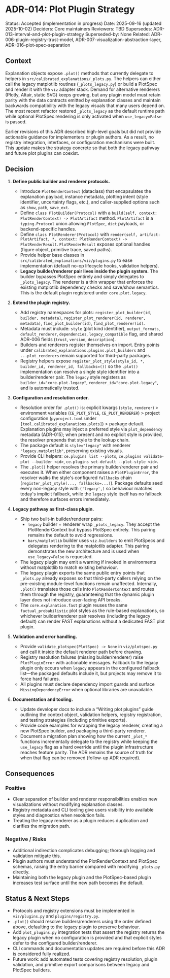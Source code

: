 # ADR-014: Plot Plugin Strategy

Status: Accepted (implementation in progress)
Date: 2025-09-16 (updated 2025-10-02)
Deciders: Core maintainers
Reviewers: TBD
Supersedes: ADR-013-interval-and-plot-plugin-strategy
Superseded-by: None
Related: ADR-006-plugin-registry-trust-model, ADR-007-visualization-abstraction-layer, ADR-016-plot-spec-separation

## Context
Explanation objects expose `.plot()` methods that currently delegate to helpers in `src/calibrated_explanations/_plots.py`. The helpers can either call the legacy matplotlib routines (`_plots_legacy.py`) or build a PlotSpec and render it with the `viz` adapter stack. Demand for alternative renderers (Plotly, Altair, static SVG) keeps growing, but any plugin model must retain parity with the data contracts emitted by explanation classes and maintain backwards compatibility with the legacy visuals that many users depend on. The most recent refactor restored `_plots_legacy` as the default runtime path while optional PlotSpec rendering is only activated when `use_legacy=False` is passed.

Earlier revisions of this ADR described high-level goals but did not provide actionable guidance for implementers or plugin authors. As a result, no registry integration, interfaces, or configuration mechanisms were built. This update makes the strategy concrete so that both the legacy pathway and future plot plugins can coexist.

## Decision
1. **Define public builder and renderer protocols.**
   - Introduce `PlotRenderContext` (dataclass) that encapsulates the explanation payload, instance metadata, plotting intent (style identifier, uncertainty flags, etc.), and caller-supplied options such as `show`, `path`, `save_ext`.
   - Define `class PlotBuilder(Protocol)` with a `build(self, context: PlotRenderContext) -> PlotArtifact` method. `PlotArtifact` is a `typing.Protocol` union allowing `PlotSpec`, `dict` payloads, or backend-specific handles.
   - Define `class PlotRenderer(Protocol)` with `render(self, artifact: PlotArtifact, *, context: PlotRenderContext) -> PlotRenderResult`. `PlotRenderResult` exposes optional handles (figure object, primitive trace, saved paths).
   - Provide helper base classes in `src/calibrated_explanations/viz/plugins.py` to ease implementation (default no-op lifecycle hooks, validation helpers).
   - **Legacy builder/renderer pair lives inside the plugin system.** The builder bypasses PlotSpec entirely and simply delegates to `_plots_legacy`. The renderer is a thin wrapper that enforces the existing matplotlib dependency checks and save/show semantics. This is the default plugin registered under `core.plot.legacy`.

2. **Extend the plugin registry.**
   - Add registry namespaces for plots: `register_plot_builder(id, builder, metadata)`, `register_plot_renderer(id, renderer, metadata)`, `find_plot_builder(id)`, `find_plot_renderer(id)`.
   - Metadata must include: `style` (plot kind identifier), `output_formats`, `default_renderer`, `dependencies`, `legacy_compatible` flag, and shared ADR-006 fields (`trust`, `version`, `description`).
   - Builders and renderers register themselves on import. Entry points under `calibrated_explanations.plugins.plot_builders` and `...plot_renderers` remain supported for third-party packages.
   - Registry helpers expose `register_plot_style(style_id, *, builder_id, renderer_id, fallbacks=())` so the `.plot()` implementation can resolve a single style identifier into a builder/renderer pair. The `legacy` style registers as `builder_id="core.plot.legacy"`, `renderer_id="core.plot.legacy"`, and is automatically trusted.

3. **Configuration and resolution order.**
   - Resolution order for `.plot()` is: explicit kwargs (`style`, `renderer`) > environment variables (`CE_PLOT_STYLE`, `CE_PLOT_RENDERER`) > project configuration (`pyproject.toml` under `[tool.calibrated_explanations.plots]`) > package default. Explanation plugins may inject a preferred style via `plot_dependency` metadata (ADR-015); when present and no explicit style is provided, the resolver prepends that style to the lookup chain.
   - The package default is `style="legacy"` with renderer `"legacy.matplotlib"`, preserving existing visuals.
   - Provide CLI helpers: `ce.plugins list --plots`, `ce.plugins validate-plot --builder <id>`, `ce.plugins set-default --plot-style <id>`.
   - The `.plot()` helper resolves the primary builder/renderer pair and executes it. When either component raises a `PlotPluginError`, the resolver walks the style's configured `fallbacks` chain (`register_plot_style(..., fallbacks=...)`). Package defaults seed every non-legacy style with `('legacy',)` so behaviour matches today's implicit fallback, while the `legacy` style itself has no fallback and therefore surfaces errors immediately.

4. **Legacy pathway as first-class plugin.**
   - Ship two built-in builder/renderer pairs:
     * `legacy` builder + renderer wrap `_plots_legacy`. They accept the PlotRenderContext but bypass PlotSpec entirely. This pairing remains the default to avoid regressions.
     * `bars/matplotlib` builder uses `viz.builders` to emit PlotSpecs and delegates rendering to the matplotlib adapter. This pairing demonstrates the new architecture and is used when `use_legacy=False` is requested.
   - The legacy plugin may emit a warning if invoked in environments without matplotlib to match existing behaviour.
   - The legacy plugin exports the same public entry points that `_plots.py` already exposes so that third-party callers relying on the pre-existing module-level functions remain unaffected. Internally, `.plot()` translates those calls into `PlotRenderContext` and routes them through the registry, guaranteeing that the dynamic plugin layer does not introduce user-facing API breaks.
   - The `core.explanation.fast` plugin reuses the same `factual_probabilistic` plot styles as the rule-based explanations, so whichever builder/renderer pair resolves (including the legacy default) can render FAST explanations without a dedicated FAST plot plugin.

5. **Validation and error handling.**
   - Provide `validate_plotspec(PlotSpec) -> None` in `viz/plotspec.py` and call it inside the default renderer path before drawing.
   - Registry resolution failures (missing builder/renderer) raise `PlotPluginError` with actionable messages. Fallback to the legacy plugin only occurs when `legacy` appears in the configured fallback list—the packaged defaults include it, but projects may remove it to force hard failures.
   - All plugins must declare dependency import guards and surface `MissingDependencyError` when optional libraries are unavailable.

6. **Documentation and tooling.**
   - Update developer docs to include a “Writing plot plugins” guide outlining the context object, validation helpers, registry registration, and testing strategies (including primitive exports).
   - Provide code examples for wrapping the legacy renderer, creating a new PlotSpec builder, and packaging a third-party renderer.
   - Document a migration plan showing how the current `_plot_*` functions incrementally delegate to the registry while keeping the `use_legacy` flag as a hard override until the plugin infrastructure reaches feature parity. The ADR remains the source of truth for when that flag can be removed (follow-up ADR required).

## Consequences
### Positive
- Clear separation of builder and renderer responsibilities enables new visualizations without modifying explanation classes.
- Registry metadata and CLI tooling give users visibility into available styles and diagnostics when resolution fails.
- Treating the legacy renderer as a plugin reduces duplication and clarifies the migration path.

### Negative / Risks
- Additional indirection complicates debugging; thorough logging and validation mitigate this.
- Plugin authors must understand the PlotRenderContext and PlotSpec schemas, raising the entry barrier compared with modifying `_plots.py` directly.
- Maintaining both the legacy plugin and the PlotSpec-based plugin increases test surface until the new path becomes the default.

## Status & Next Steps
- Protocols and registry extensions must be implemented in `viz/plugins.py` and `plugins/registry.py`.
- `.plot()` should resolve builders/renderers using the order defined above, defaulting to the legacy plugin to preserve behaviour.
- Add `plot_plugins.py` integration tests that assert the registry returns the legacy plugin when no configuration is provided and that explicit styles defer to the configured builder/renderer.
- CLI commands and documentation updates are required before this ADR is considered fully realized.
- Future work: add automated tests covering registry resolution, plugin validation, and primitive export comparisons between legacy and PlotSpec builders.
